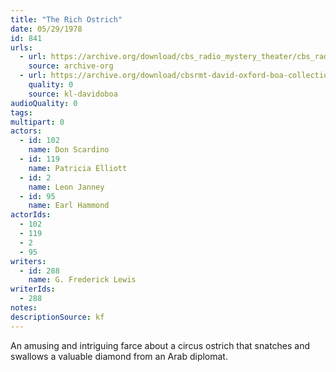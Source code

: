 ```yaml
---
title: "The Rich Ostrich"
date: 05/29/1978
id: 841
urls: 
  - url: https://archive.org/download/cbs_radio_mystery_theater/cbs_radio_mystery_theater-0801-0850.zip/cbs_radio_mystery_theater-0801-0850%2Fcbsrmt_0841_the_rich_ostrich.mp3
    source: archive-org
  - url: https://archive.org/download/cbsrmt-david-oxford-boa-collection/CBSRMT-780529-0841-The-Rich-Ostrich-(128-48)_WBBM-JE-{BoA}.mp3
    quality: 0
    source: kl-davidoboa
audioQuality: 0
tags: 
multipart: 0
actors:  
  - id: 102
    name: Don Scardino  
  - id: 119
    name: Patricia Elliott  
  - id: 2
    name: Leon Janney  
  - id: 95
    name: Earl Hammond
actorIds:  
  - 102  
  - 119  
  - 2  
  - 95
writers:  
  - id: 288
    name: G. Frederick Lewis
writerIds:  
  - 288
notes: 
descriptionSource: kf
---
```

An amusing and intriguing farce about a circus ostrich that snatches and swallows a valuable diamond from an Arab diplomat.